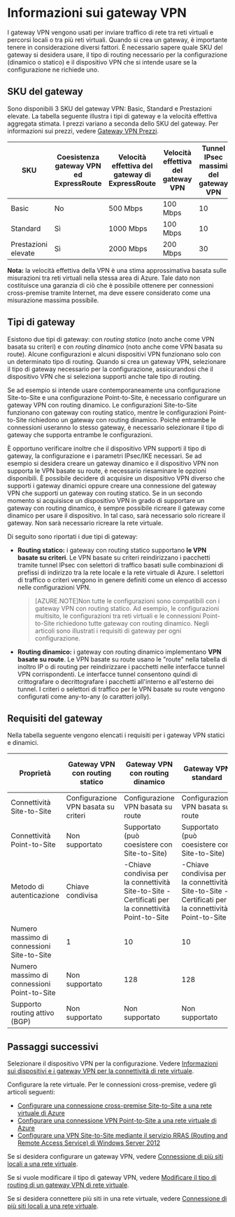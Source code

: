 <properties 
   pageTitle="Informazioni sui gateway VPN per Rete virtuale | Microsoft Azure"
   description="Informazioni sugli SKU del gateway VPN Basic, Standard e Prestazioni elevate, sulla coesistenza del gateway VPN ed ExpressRoute, sui tipi di routing del gateway statico e dinamico e sui requisiti del gateway per la connettività della rete virtuale."
   services="vpn-gateway"
   documentationCenter="na"
   authors="cherylmc"
   manager="adinah"
   editor="tysonn" />
<tags 
   ms.service="vpn-gateway"
   ms.devlang="na"
   ms.topic="article"
   ms.tgt_pltfrm="na"
   ms.workload="infrastructure-services"
   ms.date="07/13/2015"
   ms.author="cherylmc" />

# Informazioni sui gateway VPN

I gateway VPN vengono usati per inviare traffico di rete tra reti virtuali e percorsi locali o tra più reti virtuali. Quando si crea un gateway, è importante tenere in considerazione diversi fattori. È necessario sapere quale SKU del gateway si desidera usare, il tipo di routing necessario per la configurazione (dinamico o statico) e il dispositivo VPN che si intende usare se la configurazione ne richiede uno.

## SKU del gateway
Sono disponibili 3 SKU del gateway VPN: Basic, Standard e Prestazioni elevate. La tabella seguente illustra i tipi di gateway e la velocità effettiva aggregata stimata. I prezzi variano a seconda dello SKU del gateway. Per informazioni sui prezzi, vedere [Gateway VPN Prezzi](http://azure.microsoft.com/pricing/details/vpn-gateway/).

| SKU | Coesistenza gateway VPN ed ExpressRoute | Velocità effettiva del gateway di ExpressRoute | Velocità effettiva del gateway VPN | Tunnel IPsec massimi del gateway VPN |
|-------------|-----------------------------------|---------------------------------|------------------------|-------------------------------|
| Basic | No | 500 Mbps | 100 Mbps | 10 |
| Standard | Sì | 1000 Mbps | 100 Mbps | 10 |
| Prestazioni elevate | Sì | 2000 Mbps | 200 Mbps | 30 |

**Nota:** la velocità effettiva della VPN è una stima approssimativa basata sulle misurazioni tra reti virtuali nella stessa area di Azure. Tale dato non costituisce una garanzia di ciò che è possibile ottenere per connessioni cross-premise tramite Internet, ma deve essere considerato come una misurazione massima possibile.

## Tipi di gateway

Esistono due tipi di gateway: con *routing statico* (noto anche come VPN basata su criteri) e con *routing dinamico* (noto anche come VPN basata su route). Alcune configurazioni e alcuni dispositivi VPN funzionano solo con un determinato tipo di routing. Quando si crea un gateway VPN, selezionare il tipo di gateway necessario per la configurazione, assicurandosi che il dispositivo VPN che si seleziona supporti anche tale tipo di routing.

Se ad esempio si intende usare contemporaneamente una configurazione Site-to-Site e una configurazione Point-to-Site, è necessario configurare un gateway VPN con routing dinamico. Le configurazioni Site-to-Site funzionano con gateway con routing statico, mentre le configurazioni Point-to-Site richiedono un gateway con routing dinamico. Poiché entrambe le connessioni useranno lo stesso gateway, è necessario selezionare il tipo di gateway che supporta entrambe le configurazioni.

È opportuno verificare inoltre che il dispositivo VPN supporti il tipo di gateway, la configurazione e i parametri IPsec/IKE necessari. Se ad esempio si desidera creare un gateway dinamico e il dispositivo VPN non supporta le VPN basate su route, è necessario riesaminare le opzioni disponibili. È possibile decidere di acquisire un dispositivo VPN diverso che supporti i gateway dinamici oppure creare una connessione del gateway VPN che supporti un gateway con routing statico. Se in un secondo momento si acquisisce un dispositivo VPN in grado di supportare un gateway con routing dinamico, è sempre possibile ricreare il gateway come dinamico per usare il dispositivo. In tal caso, sarà necessario solo ricreare il gateway. Non sarà necessario ricreare la rete virtuale.

Di seguito sono riportati i due tipi di gateway:

- **Routing statico:** i gateway con routing statico supportano **le VPN basate su criteri**. Le VPN basate su criteri reindirizzano i pacchetti tramite tunnel IPsec con selettori di traffico basati sulle combinazioni di prefissi di indirizzo tra la rete locale e la rete virtuale di Azure. I selettori di traffico o criteri vengono in genere definiti come un elenco di accesso nelle configurazioni VPN.

	>[AZURE.NOTE]Non tutte le configurazioni sono compatibili con i gateway VPN con routing statico. Ad esempio, le configurazioni multisito, le configurazioni tra reti virtuali e le connessioni Point-to-Site richiedono tutte gateway con routing dinamico. Negli articoli sono illustrati i requisiti di gateway per ogni configurazione.

- **Routing dinamico:** i gateway con routing dinamico implementano **VPN basate su route**. Le VPN basate su route usano le "route" nella tabella di inoltro IP o di routing per reindirizzare i pacchetti nelle interfacce tunnel VPN corrispondenti. Le interfacce tunnel consentono quindi di crittografare o decrittografare i pacchetti all'interno e all'esterno dei tunnel. I criteri o selettori di traffico per le VPN basate su route vengono configurati come any-to-any (o caratteri jolly).

## Requisiti del gateway

Nella tabella seguente vengono elencati i requisiti per i gateway VPN statici e dinamici.


| **Proprietà** | **Gateway VPN con routing statico** | **Gateway VPN con routing dinamico** | **Gateway VPN standard** | **Gateway VPN con Prestazioni elevate** |
|-----------------------------------------|--------------------------------|-----------------------------------------------------------------------|-----------------------------------|----------------------------------|
| Connettività Site-to-Site | Configurazione VPN basata su criteri | Configurazione VPN basata su route | Configurazione VPN basata su route | Configurazione VPN basata su route |
| Connettività Point-to-Site | Non supportato | Supportato (può coesistere con Site-to-Site) | Supportato (può coesistere con Site-to-Site) | Supportato (può coesistere con Site-to-Site) |
| Metodo di autenticazione | Chiave condivisa | -Chiave condivisa per la connettività Site-to-Site -Certificati per la connettività Point-to-Site | -Chiave condivisa per la connettività Site-to-Site -Certificati per la connettività Point-to-Site | -Chiave condivisa per la connettività Site-to-Site -Certificati per la connettività Point-to-Site |
| Numero massimo di connessioni Site-to-Site | 1 | 10 | 10 | 30 |
| Numero massimo di connessioni Point-to-Site | Non supportato | 128 | 128 | 128 |
| Supporto routing attivo (BGP) | Non supportato | Non supportato | Non supportato | Non supportato |


## Passaggi successivi

Selezionare il dispositivo VPN per la configurazione. Vedere [Informazioni sui dispositivi e i gateway VPN per la connettività di rete virtuale](http://go.microsoft.com/fwlink/p/?LinkID=615934).

Configurare la rete virtuale. Per le connessioni cross-premise, vedere gli articoli seguenti:

- [Configurare una connessione cross-premise Site-to-Site a una rete virtuale di Azure](vpn-gateway-site-to-site-create.md)
- [Configurare una connessione VPN Point-to-Site a una rete virtuale di Azure](vpn-gateway-point-to-site-create.md)
- [Configurare una VPN Site-to-Site mediante il servizio RRAS (Routing and Remote Access Service) di Windows Server 2012](https://msdn.microsoft.com/library/dn636917.aspx)

Se si desidera configurare un gateway VPN, vedere [Connessione di più siti locali a una rete virtuale](vpn-gateway-configure-vpn-gateway-mp.md).

Se si vuole modificare il tipo di gateway VPN, vedere [Modificare il tipo di routing di un gateway VPN di rete virtuale](vpn-gateway-configure-vpn-gateway-mp.md).

Se si desidera connettere più siti in una rete virtuale, vedere [Connessione di più siti locali a una rete virtuale](http://go.microsoft.com/fwlink/p/?LinkID=615106).

 

<!---HONumber=July15_HO4-->